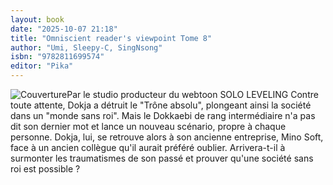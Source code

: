 ```yaml
---
layout: book
date: "2025-10-07 21:18"
title: "Omniscient reader's viewpoint Tome 8"
author: "Umi, Sleepy-C, SingNsong"
isbn: "9782811699574"
editor: "Pika"
---
```

![Couverture](/img/9782811699574.jpeg)Par le studio producteur du webtoon SOLO LEVELING
Contre toute attente, Dokja a détruit le "Trône absolu", plongeant ainsi la société dans un "monde sans roi". Mais le Dokkaebi de rang intermédiaire n'a pas dit son dernier mot et lance un nouveau scénario, propre à chaque personne. Dokja, lui, se retrouve alors à son ancienne entreprise, Mino Soft, face à un ancien collègue qu'il aurait préféré oublier. Arrivera-t-il à surmonter les traumatismes de son passé et prouver qu'une société sans roi est possible ?